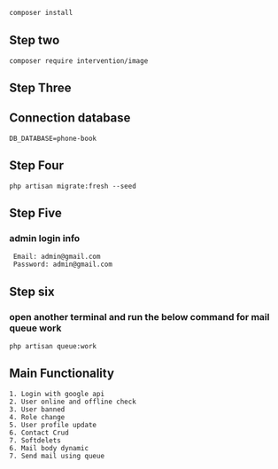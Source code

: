  
```bash
composer install
```

## Step two
```
composer require intervention/image
```
## Step Three

## Connection database 
```
DB_DATABASE=phone-book
```

## Step Four
```
php artisan migrate:fresh --seed
```

## Step Five
### admin login info
```
 Email: admin@gmail.com
 Password: admin@gmail.com

```


## Step six
### open another terminal and run the below command for mail queue work 
```
php artisan queue:work
```

## Main Functionality
    1. Login with google api
    2. User online and offline check
    3. User banned 
    4. Role change
    5. User profile update
    6. Contact Crud
    7. Softdelets
    6. Mail body dynamic
    7. Send mail using queue


